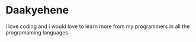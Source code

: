 # Daakyehene
i love coding and i would love to learn more from my programmers in all the programaming languages
